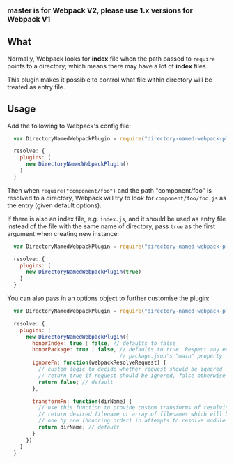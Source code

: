 
### master is for Webpack V2, please use 1.x versions for Webpack V1

## What
Normally, Webpack looks for **index** file when the path passed to `require` points to a directory; which means there may have a lot of **index** files.

This plugin makes it possible to control what file within directory will be treated as entry file.

## Usage

Add the following to Webpack's config file:

```javascript
  var DirectoryNamedWebpackPlugin = require("directory-named-webpack-plugin");

  resolve: {
    plugins: [
      new DirectoryNamedWebpackPlugin()
    ]
  }
```

Then when `require("component/foo")` and the path "component/foo" is resolved to a directory, Webpack will try to look for `component/foo/foo.js` as the entry (given default options).

If there is also an index file, e.g. `index.js`, and it should be used as entry file instead of the file with the same name of directory, pass `true` as the first argument when creating new instance.

```javascript
  var DirectoryNamedWebpackPlugin = require("directory-named-webpack-plugin");

  resolve: {
    plugins: [
      new DirectoryNamedWebpackPlugin(true)
    ]
  }
```

You can also pass in an options object to further customise the plugin:
```javascript
  var DirectoryNamedWebpackPlugin = require("directory-named-webpack-plugin");

  resolve: {
    plugins: [
      new DirectoryNamedWebpackPlugin({
        honorIndex: true | false, // defaults to false
        honorPackage: true | false, // defaults to true. Respect any existing
                                    // package.json's "main" property
        ignoreFn: function(webpackResolveRequest) {
          // custom logic to decide whether request should be ignored
          // return true if request should be ignored, false otherwise
          return false; // default
        },

        transformFn: function(dirName) {
          // use this function to provide custom transforms of resolving directory name
          // return desired filename or array of filenames which will be used
          // one by one (honoring order) in attempts to resolve module
          return dirName; // default
        }
      })
    ]
  }
```
